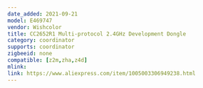 ```yaml
---
date_added: 2021-09-21
model: E469747 
vendor: Wishcolor
title: CC2652R1 Multi-protocol 2.4GHz Development Dongle 
category: coordinator
supports: coordinator
zigbeeid: none
compatible: [z2m,zha,z4d]
mlink: 
link: https://www.aliexpress.com/item/1005003306949238.html
---
```

